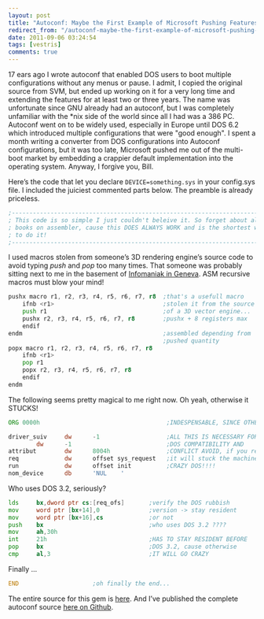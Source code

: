 ```yaml
---
layout: post
title: "Autoconf: Maybe the First Example of Microsoft Pushing Features into the OS to Kill a Competitor"
redirect_from: "/autoconf-maybe-the-first-example-of-microsoft-pushing-features-into-the-os-to-kill-a-competitor/"
date: 2011-09-06 03:24:54
tags: [vestris]
comments: true
---
```

17 ears ago I wrote autoconf that enabled DOS users to boot multiple configurations without any menus or pause. I admit, I copied the original source from SVM, but ended up working on it for a very long time and extending the features for at least two or three years. The name was unfortunate since GNU already had an autoconf, but I was completely unfamiliar with the *nix side of the world since all I had was a 386 PC. Autoconf went on to be widely used, especially in Europe until DOS 6.2 which introduced multiple configurations that were "good enough". I spent a month writing a converter from DOS configurations into Autoconf configurations, but it was too late, Microsoft pushed me out of the multi-boot market by embedding a crappier default implementation into the operating system. Anyway, I forgive you, Bill.

Here’s the code that let you declare `DEVICE=something.sys` in your config.sys file. I included the juiciest commented parts below. The preamble is already priceless.

```asm
;----------------------------------------------------------------------------
; This code is so simple I just couldn't beleive it. So forget about all
; books on assembler, cause this DOES ALWAYS WORK and is the shortest way
; to do it!
;----------------------------------------------------------------------------
```

I used macros stolen from someone’s 3D rendering engine’s source code to avoid typing _push_ and _pop_ too many times. That someone was probably sitting next to me in the basement of [Infomaniak in Geneva](http://www.infomaniak.com/). ASM recursive macros must blow your mind!

```asm
pushx macro r1, r2, r3, r4, r5, r6, r7, r8  ;that's a usefull macro
    ifnb <r1>                               ;stolen it from the source
    push r1                                 ;of a 3D vector engine...
    pushx r2, r3, r4, r5, r6, r7, r8        ;pushx + 8 registers max
    endif
endm                                        ;assembled depending from
                                            ;pushed quantity
popx macro r1, r2, r3, r4, r5, r6, r7, r8
    ifnb <r1>
    pop r1
    popx r2, r3, r4, r5, r6, r7, r8
    endif
endm
```

The following seems pretty magical to me right now. Oh yeah, otherwise it STUCKS!

```asm
ORG 0000h                                    ;INDESPENSABLE, SINCE OTHERWISE IT STUCKS

driver_suiv     dw      -1                   ;ALL THIS IS NECESSARY FOR
        dw      -1                           ;DOS COMPATIBILITY AND
attribut        dw      8004h                ;CONFLICT AVOID, if you remove
req             dw      offset sys_request   ;it will stuck the machine
run             dw      offset init          ;CRAZY DOS!!!!
nom_device      db      'NUL    '
```

Who uses DOS 3.2, seriously?

```asm
lds     bx,dword ptr cs:[req_ofs]       ;verify the DOS rubbish
mov     word ptr [bx+14],0              ;version -> stay resident
mov     word ptr [bx+16],cs             ;or not
push    bx                              ;who uses DOS 3.2 ????
mov     ah,30h
int     21h                             ;HAS TO STAY RESIDENT BEFORE
pop     bx                              ;DOS 3.2, cause otherwise
cmp     al,3                            ;IT WILL GO CRAZY
```

Finally ...

```asm
END                     ;oh finally the end...
```

The entire source for this gem is [here](https://raw.github.com/dblock/autoconf/master/src/CLRBUFF.ASM). And I’ve published the complete autoconf source [here on Github](https://github.com/dblock/autoconf).
